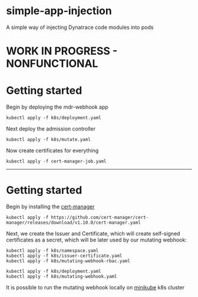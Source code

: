 # simple-app-injection
A simple way of injecting Dynatrace code modules into pods

# WORK IN PROGRESS - NONFUNCTIONAL

# Getting started

Begin by deploying the mdr-webhook app

`kubectl apply -f k8s/deployment.yaml`

Next deploy the admission controller

`kubectl apply -f k8s/mutate.yaml`

Now create certificates for everything

`kubectl apply -f cert-manager-job.yaml`

---

# Getting started

Begin by installing the [cert-manager](https://cert-manager.io/docs/installation/) 

```
kubectl apply -f https://github.com/cert-manager/cert-manager/releases/download/v1.10.0/cert-manager.yaml
```

Next, we create the Issuer and Certificate, which will create self-signed certificates as a secret, which will be later used by our mutating webhook:

```
kubectl apply -f k8s/namespace.yaml
kubectl apply -f k8s/issuer-certificate.yaml
kubectl apply -f k8s/mutating-webhook-rbac.yaml
```

```
kubectl apply -f k8s/deployment.yaml
kubectl apply -f k8s/mutating-webhook.yaml
```


It is possible to run the mutating webhook locally on [minikube](https://minikube.sigs.k8s.io/docs/start/) k8s cluster

